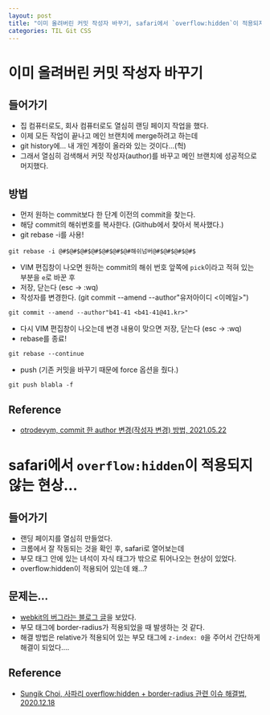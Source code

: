 ```yaml
---
layout: post
title: "이미 올려버린 커밋 작성자 바꾸기, safari에서 `overflow:hidden`이 적용되지 않는 현상..."
categories: TIL Git CSS
---
```


# 이미 올려버린 커밋 작성자 바꾸기

## 들어가기

- 집 컴퓨터로도, 회사 컴퓨터로도 열심히 랜딩 페이지 작업을 했다.
- 이제 모든 작업이 끝나고 메인 브랜치에 merge하려고 하는데
- git history에... 내 개인 계정이 올라와 있는 것이다...(헉)
- 그래서 열심히 검색해서 커밋 작성자(author)를 바꾸고 메인 브랜치에 성공적으로 머지했다.

## 방법

- 먼저 원하는 commit보다 한 단계 이전의 commit을 찾는다.
- 해당 commit의 해쉬번호를 복사한다. (Github에서 찾아서 복사했다.)
- git rebase -i를 사용!
```
git rebase -i @#$@#$@#$@#$@#$@#$@#해쉬넘버@#$@#$@#$@#$
```
- VIM 편집창이 나오면 원하는 commit의 해쉬 번호 앞쪽에 `pick`이라고 적혀 있는 부분을 `e`로 바꾼 후
- 저장, 닫는다 (esc -> :wq)
- 작성자를 변경한다. (git commit --amend --author"유저아이디 <이메일>")
```
git commit --amend --author"b41-41 <b41-41@41.kr>"
```
- 다시 VIM 편집창이 나오는데 변경 내용이 맞으면 저장, 닫는다 (esc -> :wq)
- rebase를 종료!
```
git rebase --continue
```
- push (기존 커밋을 바꾸기 때문에 force 옵션을 줬다.)
```
git push blabla -f 
```

## Reference

- [otrodevym, commit 한 author 변경(작성자 변경) 방법, 2021.05.22](https://otrodevym.tistory.com/m/entry/git-commit-%ED%95%9C-author-%EB%B3%80%EA%B2%BD%EC%9E%91%EC%84%B1%EC%9E%90-%EB%B3%80%EA%B2%BD-%EB%B0%A9%EB%B2%95)


# safari에서 `overflow:hidden`이 적용되지 않는 현상...

## 들어가기

- 랜딩 페이지를 열심히 만들었다.
- 크롬에서 잘 작동되는 것을 확인 후, safari로 열어보는데
- 부모 태그 안에 있는 녀석이 자식 태그가 밖으로 튀어나오는 현상이 있었다.
- overflow:hidden이 적용되어 있는데 왜...?

## 문제는...

- [webkit의 버그라는 블로그 글](https://www.sungikchoi.com/blog/safari-overflow-border-radius/)을 보았다.
- 부모 태그에 border-radius가 적용되었을 때 발생하는 것 같다.
- 해결 방법은 relative가 적용되어 있는 부모 태그에 `z-index: 0`을 주어서 간단하게 해결이 되었다....


## Reference

- [Sungik Choi, 사파리 overflow:hidden + border-radius 관련 이슈 해결법, 2020.12.18](https://www.sungikchoi.com/blog/safari-overflow-border-radius/)